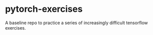# pytorch-exercises
A baseline repo to practice a series of increasingly difficult tensorflow exercises.
